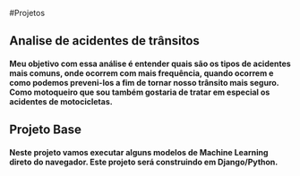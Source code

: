 #Projetos

## Analise de acidentes de trânsitos
#### Meu objetivo com essa análise é entender quais são os tipos de acidentes mais comuns, onde ocorrem com mais frequência, quando ocorrem e como podemos preveni-los a fim de tornar nosso trânsito mais seguro. Como motoqueiro que sou também gostaria de tratar em especial os acidentes de motocicletas.


## Projeto Base
#### Neste projeto vamos executar alguns modelos de Machine Learning direto do navegador. Este projeto será construindo em Django/Python.